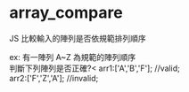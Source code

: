 # array_compare
JS 比較輸入的陣列是否依規範排列順序

ex: 有一陣列 A~Z 為規範的陣列順序<br>
    判斷下列陣列是否正確?<
    arr1:['A','B','F']; //valid; <br>
    arr2:['F','Z','A']; //invalid;
